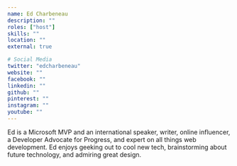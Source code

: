 ```yaml
---
name: Ed Charbeneau
description: ""
roles: ["host"]
skills: ""
location: ""
external: true

# Social Media
twitter: "edcharbeneau"
website: ""
facebook: ""
linkedin: ""
github: ""
pinterest: ""
instagram: ""
youtube: ""
---
```


Ed is a Microsoft MVP and an international speaker, writer, online influencer, a Developer Advocate for Progress, and expert on all things web development. Ed enjoys geeking out to cool new tech, brainstorming about future technology, and admiring great design.

<!--more-->

